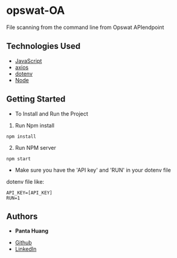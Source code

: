 # opswat-OA
File scanning from the command line from Opswat APIendpoint

## Technologies Used

* [JavaScript](https://www.javascript.com/)
* [axios](https://www.axios.com/)
* [dotenv](https://www.npmjs.com/package/dotenv)
* [Node](https://nodejs.org/en/)

## Getting Started

- To Install and Run the Project
1. Run Npm install

```
npm install
```

2. Run NPM server

```
npm start
```

 - Make sure you have the 'API key' and 'RUN' in your dotenv file 

dotenv file like:
```
API_KEY=[API_KEY]
RUN=1
```

## Authors


* **Panta Huang** 
- [Github](https://github.com/willyhuang18)
- [LinkedIn](https://www.linkedin.com/feed/)



